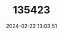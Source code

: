 ---
title: "135423"
category: "Salvelinus perisii"
draft: false
date: 2024-02-22 13:03:51
languages:
  Welsh: ["Torgoch"]
  English: ["Welsh Charr"]
---